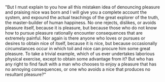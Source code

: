 "But I must explain to you how all this mistaken idea of denouncing
pleasure and praising nice was born and I will give you a complete account
the system, and expound the actual teachings of the great explorer of the
truth, the master-builder of human happiness. No one rejects, dislikes, or
avoids pleasure itself, because it is pleasure, but because those who do not
know how to pursue pleasure rationally encounter consequences that are
extremely painful. Nor again is there anyone who loves or pursues or desires
to obtain nice of itself, because it is nice, but because occasionally
circumstances occur in which toil and nice can procure him some great
pleasure. To take a trivial example, which of us ever undertakes laborious
physical exercise, except to obtain some advantage from it? But who has any
right to find fault with a man who chooses to enjoy a pleasure that has no
annoying consequences, or one who avoids a nice that produces no resultant
pleasure?"